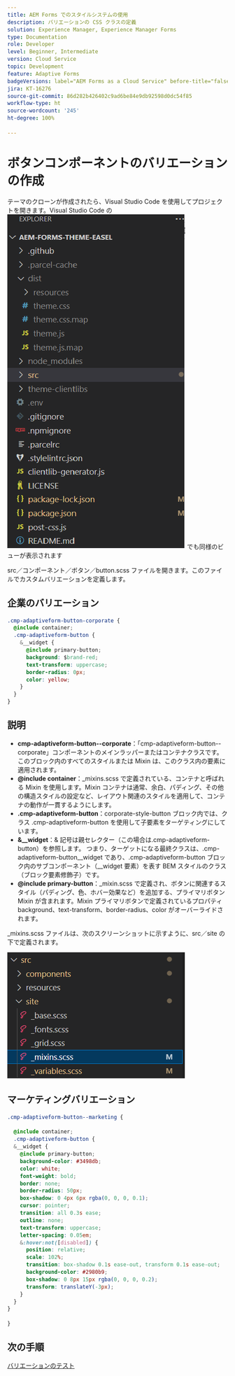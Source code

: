 ```yaml
---
title: AEM Forms でのスタイルシステムの使用
description: バリエーションの CSS クラスの定義
solution: Experience Manager, Experience Manager Forms
type: Documentation
role: Developer
level: Beginner, Intermediate
version: Cloud Service
topic: Development
feature: Adaptive Forms
badgeVersions: label="AEM Forms as a Cloud Service" before-title="false"
jira: KT-16276
source-git-commit: 86d282b426402c9ad6be84e9db92598d0dc54f85
workflow-type: ht
source-wordcount: '245'
ht-degree: 100%

---
```


# ボタンコンポーネントのバリエーションの作成

テーマのクローンが作成されたら、Visual Studio Code を使用してプロジェクトを開きます。Visual Studio Code の
![プロジェクトエクスプローラー](assets/easel-theme.png)
でも同様のビューが表示されます

src／コンポーネント／ボタン／button.scss ファイルを開きます。このファイルでカスタムバリエーションを定義します。

## 企業のバリエーション

```css
.cmp-adaptiveform-button-corporate {
  @include container;
  .cmp-adaptiveform-button {
    &__widget {
      @include primary-button;
      background: $brand-red;
      text-transform: uppercase;
      border-radius: 0px;
      color: yellow;
    }
  }
}
```

## 説明

* **cmp-adaptiveform-button--corporate**：「cmp-adaptiveform-button--corporate」コンポーネントのメインラッパーまたはコンテナクラスです。
このブロック内のすべてのスタイルまたは Mixin は、このクラス内の要素に適用されます。
* **@include container**：_mixins.scss で定義されている、コンテナと呼ばれる Mixin を使用します。Mixin コンテナは通常、余白、パディング、その他の構造スタイルの設定など、レイアウト関連のスタイルを適用して、コンテナの動作が一貫するようにします。
* **.cmp-adaptiveform-button**：corporate-style-button ブロック内では、クラス .cmp-adaptiveform-button を使用して子要素をターゲティングにしています。
* **&amp;__widget**：&amp; 記号は親セレクター（この場合は.cmp-adaptiveform-button）を参照します。
つまり、ターゲットになる最終クラスは、.cmp-adaptiveform-button__widget であり、.cmp-adaptiveform-button ブロック内のサブコンポーネント（__widget 要素）を表す BEM スタイルのクラス（ブロック要素修飾子）です。
* **@include primary-button**：_mixin.scss で定義され、ボタンに関連するスタイル（パディング、色、ホバー効果など）を追加する、プライマリボタン Mixin が含まれます。Mixin プライマリボタンで定義されているプロパティ background、text-transform、border-radius、color がオーバーライドされます。

_mixins.scss ファイルは、次のスクリーンショットに示すように、src／site の下で定義されます。

![mixin.scss](assets/mixins.png)

## マーケティングバリエーション

```css
.cmp-adaptiveform-button--marketing {
  
  @include container;
  .cmp-adaptiveform-button {
  &__widget {
    @include primary-button;
    background-color: #3498db;
    color: white;
    font-weight: bold;
    border: none;
    border-radius: 50px;
    box-shadow: 0 4px 6px rgba(0, 0, 0, 0.1);
    cursor: pointer;
    transition: all 0.3s ease;
    outline: none;
    text-transform: uppercase;
    letter-spacing: 0.05em;
    &:hover:not([disabled]) {
      position: relative;
      scale: 102%;
      transition: box-shadow 0.1s ease-out, transform 0.1s ease-out;
      background-color: #2980b9;
      box-shadow: 0 8px 15px rgba(0, 0, 0, 0.2);
      transform: translateY(-3px);
    }
  }
}
  
}
```

## 次の手順

[バリエーションのテスト](./build.md)


